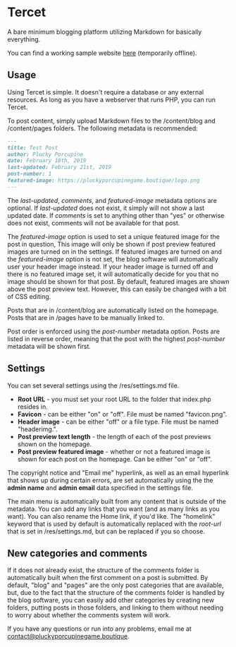 # Tercet

A bare minimum blogging platform utilizing Markdown for basically everything.

You can find a working sample website [here]() (temporarily offline).

## Usage

Using Tercet is simple. It doesn't require a database or any external resources. As long as you have a webserver that runs PHP, you can run Tercet.

To post content, simply upload Markdown files to the /content/blog and /content/pages folders. The following metadata is recommended:

```Markdown
---
title: Test Post
author: Plucky Porcupine
date: February 18th, 2019
last-updated: February 21st, 2019
post-number: 1
featured-image: https://pluckyporcupinegame.boutique/logo.png
---
```

The _last-updated_, _comments_, and _featured-image_ metadata options are optional. If _last-updated_ does not exist, it simply will not show a last updated date. If _comments_ is set to anything other than "yes" or otherwise does not exist, comments will not be available for that post.

The _featured-image_ option is used to set a unique featured image for the post in question, This image will only be shown if post preview featured images are turned on in the settings. If featured images are turned on and the _featured-image_ option is not set, the blog software will automatically user your header image instead. If your header image is turned off and there is no featured image set, it will automatically decide for you that no image should be shown for that post. By default, featured images are shown above the post preview text. However, this can easily be changed with a bit of CSS editing.

Posts that are in /content/blog are automatically listed on the homepage. Posts that are in /pages have to be manually linked to.

Post order is enforced using the _post-number_ metadata option. Posts are listed in reverse order, meaning that the post with the highest _post-number_ metadata will be shown first.

## Settings

You can set several settings using the /res/settings.md file.

- **Root URL** - you must set your root URL to the folder that index.php resides in.
- **Favicon** - can be either "on" or "off". File must be named "favicon.png".
- **Header image** - can be either "off" or a file type. File must be named "headerimg.<file type>".
- **Post preview text length** - the length of each of the post previews shown on the homepage.
- **Post preview featured image** - whether or not a featured image is shown for each post on the homepage. Can be either "on" or "off".

The copyright notice and "Email me" hyperlink, as well as an email hyperlink that shows up during certain errors, are set automatically using the the **admin name** and **admin email** data specified in the settings file.

The main menu is automatically built from any content that is outside of the metadata. You can add any links that you want (and as many links as you want). You can also rename the Home link, if you'd like. The "homelink" keyword that is used by default is automatically replaced with the _root-url_ that is set in /res/settings.md, but can be replaced if you so choose.

## New categories and comments

If it does not already exist, the structure of the comments folder is automatically built when the first comment on a post is submitted. By default, "blog" and "pages" are the only post categories that are available, but, due to the fact that the structure of the comments folder is handled by the blog software, you can easily add other categories by creating new folders, putting posts in those folders, and linking to them without needing to worry about whether the comments system will work.

If you have any questions or run into any problems, email me at contact@pluckyporcupinegame.boutique.
